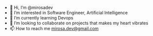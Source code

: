 - 👋 Hi, I’m @mirosadev
- 👀 I’m interested in Software Engineer, Artificial Intelligence
- 🌱 I’m currently learning Devops
- 💞️ I’m looking to collaborate on projects that makes my heart vibrates
- 📫 How to reach me mirosa.dev@gmail.com

<!---
mirosadev/mirosadev is a ✨ special ✨ repository because its `README.md` (this file) appears on your GitHub profile.
You can click the Preview link to take a look at your changes.
--->
